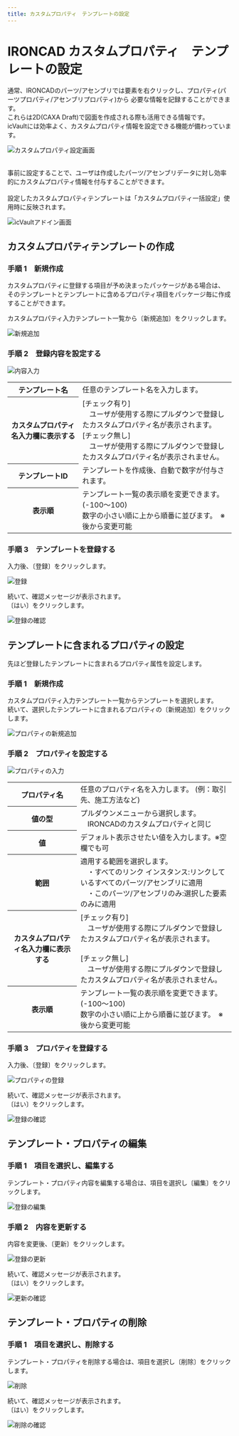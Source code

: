 ```yaml
---
title: カスタムプロパティ　テンプレートの設定
---
```


# IRONCAD カスタムプロパティ　テンプレートの設定
通常、IRONCADのパーツ/アセンブリでは要素を右クリックし、プロパティ(パーツプロパティ/アセンブリプロパティ)から
必要な情報を記録することができます。<br>
これらは2D(CAXA Draft)で図面を作成される際も活用できる情報です。<br>
icVaultには効率よく、カスタムプロパティ情報を設定できる機能が備わっています。<br>

![カスタムプロパティ設定画面](./img/Ctpy_002.png)

<br>
事前に設定することで、ユーザは作成したパーツ/アセンブリデータに対し効率的にカスタムプロパティ情報を付与することができます。<br>
<br>
設定したカスタムプロパティテンプレートは「カスタムプロパティ一括設定」使用時に反映されます。

![icVaultアドイン画面](./img/Ctpy_001.png)


## カスタムプロパティテンプレートの作成

### 手順 1　新規作成
カスタムプロパティに登録する項目が予め決まったパッケージがある場合は、
そのテンプレートとテンプレートに含めるプロパティ項目をパッケージ毎に作成することができます。

カスタムプロパティ入力テンプレート一覧から〔新規追加〕をクリックします。

![新規追加](./img/Ctpy_003.png)

### 手順 2　登録内容を設定する

![内容入力](./img/Ctpy_004.png)

<table>
<tr>
<th>テンプレート名</th>
<td>任意のテンプレート名を入力します。</td>
</tr>
<tr>
<th>カスタムプロパティ名入力欄に表示する</th>
<td>[チェック有り]<br />
　ユーザが使用する際にプルダウンで登録したカスタムプロパティ名が表示されます。<br>
[チェック無し]<br />
　ユーザが使用する際にプルダウンで登録したカスタムプロパティ名が表示されません。
</td>
</tr>
<tr>
<th>テンプレートID</th>
<td>テンプレートを作成後、自動で数字が付与されます。</td>
</tr>
<tr>
<th>表示順</th>
<td>テンプレート一覧の表示順を変更できます。(-100～100)<br>
数字の小さい順に上から順番に並びます。　※後から変更可能
</td>
</tr>
</table>

### 手順 3　テンプレートを登録する
入力後、〔登録〕をクリックします。

![登録](./img/Ctpy_005.png)

続いて、確認メッセージが表示されます。<br>
〔はい〕をクリックします。

![登録の確認](./img/Ctpy_006.png)


## テンプレートに含まれるプロパティの設定
先ほど登録したテンプレートに含まれるプロパティ属性を設定します。

### 手順 1　新規作成
カスタムプロパティ入力テンプレート一覧からテンプレートを選択します。<br>
続いて、選択したテンプレートに含まれるプロパティの〔新規追加〕をクリックします。

![プロパティの新規追加](./img/Ctpy_007.png)

### 手順 2　プロパティを設定する

![プロパティの入力](./img/Ctpy_008.png)

<table>
<tr>
<th>プロパティ名</th>
<td>任意のプロパティ名を入力します。 (例：取引先、施工方法など)</td>
</tr>
<tr>
<th>値の型</th>
<td>プルダウンメニューから選択します。<br>
　IRONCADのカスタムプロパティと同じ
</td>
</tr>
<tr>
<th>値</th>
<td>デフォルト表示させたい値を入力します。※空欄でも可</td>
</tr>
<tr>
<th>範囲</th>
<td>適用する範囲を選択します。<br />
　・すべてのリンク インスタンス:リンクしているすべてのパーツ/アセンブリに適用<br />
　・このパーツ/アセンブリのみ:選択した要素のみに適用
</td>
</tr>
<tr>
<th>カスタムプロパティ名入力欄に表示する</th>
<td>[チェック有り]<br />
　ユーザが使用する際にプルダウンで登録したカスタムプロパティ名が表示されます。<br>
<br>
[チェック無し]<br>
　ユーザが使用する際にプルダウンで登録したカスタムプロパティ名が表示されません。
</td>
</tr>
<tr>
<th>表示順</th>
<td>テンプレート一覧の表示順を変更できます。(-100～100)<br>
数字の小さい順に上から順番に並びます。　※後から変更可能
</td>
</tr>
</table>

### 手順 3　プロパティを登録する
入力後、〔登録〕をクリックします。

![プロパティの登録](./img/Ctpy_009.png)

続いて、確認メッセージが表示されます。<br>
〔はい〕をクリックします。

![登録の確認](./img/Ctpy_010.png)


## テンプレート・プロパティの編集

### 手順 1　項目を選択し、編集する
テンプレート・プロパティ内容を編集する場合は、項目を選択し〔編集〕をクリックします。

![登録の編集](./img/Ctpy_011.png)

### 手順 2　内容を更新する
内容を変更後、〔更新〕をクリックします。

![登録の更新](./img/Ctpy_012.png)

続いて、確認メッセージが表示されます。<br>
〔はい〕をクリックします。

![更新の確認](./img/Ctpy_013.png)


## テンプレート・プロパティの削除

### 手順 1　項目を選択し、削除する
テンプレート・プロパティを削除する場合は、項目を選択し〔削除〕をクリックします。

![削除](./img/Ctpy_014.png)

続いて、確認メッセージが表示されます。<br />
〔はい〕をクリックします。

![削除の確認](./img/Ctpy_015.png)

